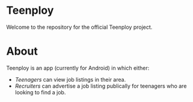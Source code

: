 # Teenploy
Welcome to the repository for the official Teenploy project.

# About
Teenploy is an app (currently for Android) in which either:
- _Teenagers_ can view job listings in their area.
- _Recruiters_ can advertise a job listing publically for teenagers who are looking to find a job.
